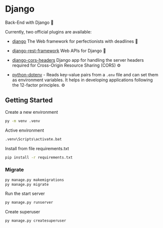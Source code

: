 # Django

Back-End with Django 🚀

Currently, two official plugins are available:

-   [django](https://github.com/django/django) The Web framework for perfectionists with deadlines 🚀

-   [django-rest-framework](https://github.com/encode/django-rest-framework/tree/master) Web APIs for Django 🎸

-   [django-cors-headers](https://github.com/adamchainz/django-cors-headers) Django app for handling the server headers required for Cross-Origin Resource Sharing (CORS) ⚙️

-   [python-dotenv](https://github.com/theskumar/python-dotenv) - Reads key-value pairs from a `.env` file and can set them as environment variables. It helps in developing applications following the 12-factor principles. ⚙️

## Getting Started

Create a new environment

```bash
py -m venv .venv
```

Active environment

```bash
.venv\Scripts\activate.bat
```

Install from file requirements.txt

```bash
pip install -r requirements.txt
```

### Migrate

```bash
py manage.py makemigrations
py manage.py migrate
```

Run the start server

```bash
py manage.py runserver
```

Create superuser

```bash
py manage.py createsuperuser
```
